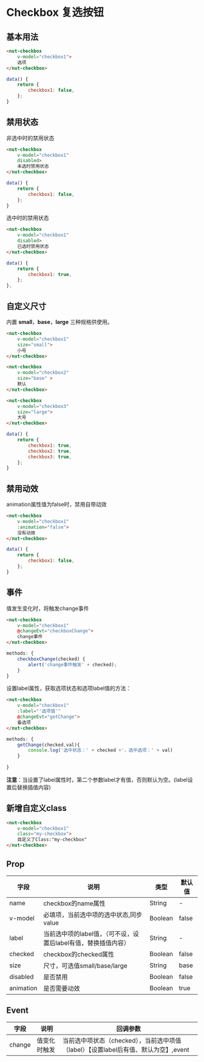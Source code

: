 # Checkbox 复选按钮

## 基本用法

```html
<nut-checkbox 
	v-model="checkbox1">
	选项
</nut-checkbox>
```

```javascript
data() {
    return {
      	checkbox1: false,
    };
}
```
## 禁用状态

非选中时的禁用状态

```html
<nut-checkbox 
	v-model="checkbox1" 
	disabled>
	未选时禁用状态
</nut-checkbox>
```

```javascript
data() {
    return {
      	checkbox1: false,
    };
}
```

选中时的禁用状态

```html
<nut-checkbox 
	v-model="checkbox1" 
	disabled>
	已选时禁用状态
</nut-checkbox>
```

```javascript
data() {
    return {
      	checkbox1: true,
    };
},
```

## 自定义尺寸

内置 **small**，**base**，**large** 三种规格供使用。

```html
<nut-checkbox 
	v-model="checkbox1" 
	size="small">
	小号
</nut-checkbox>

<nut-checkbox 
	v-model="checkbox2" 
	size="base" >
 	默认
</nut-checkbox>

<nut-checkbox 
	v-model="checkbox3"  
	size="large">
	大号
</nut-checkbox>
```

```javascript
data() {
    return {
      	checkbox1: true,
      	checkbox2: true,
      	checkbox3: true,
    };
}

```

## 禁用动效

animation属性值为false时，禁用自带动效

```html
<nut-checkbox 
	v-model="checkbox1"
	:animation="false">
	没有动效
</nut-checkbox>
```

```javascript
data() {
    return {
      	checkbox1: false,
    };
}
```

## 事件

值发生变化时，将触发change事件

```html
<nut-checkbox 
	v-model="checkbox1" 
	@changeEvt="checkboxChange">
	change事件
</nut-checkbox>
```

```javascript
methods: {
	checkboxChange(checked) {
        alert('change事件触发' + checked);
	}  
}
```

设置label属性，获取选项状态和选项label值的方法：

```html
<nut-checkbox 
	v-model="checkbox1"
	:label="'选项值'"  
	@changeEvt="getChange">
	备选项
</nut-checkbox>
```

```javascript
methods: {
    getChange(checked,val){
        console.log('选中状态：' + checked +'，选中选项：' + val) 
    }
    
}
```

**注意**：当设置了label属性时，第二个参数label才有值，否则默认为空。(label设置后替换插值内容)


## 新增自定义class
```html
<nut-checkbox 
	v-model="checkbox1"
	class="my-checkbox">
	自定义了Class:"my-checkbox"
</nut-checkbox>
```

## Prop

| 字段 | 说明 | 类型 | 默认值
|----- | ----- | ----- | ----- 
| name | checkbox的name属性 | String | -
| v-model | 必填项，当前选中项的选中状态,同步value | Boolean | false
| label | 当前选中项的label值，（可不设，设置后label有值，替换插值内容） | String | -
| checked | checkbox的checked属性 | Boolean | false
| size | 尺寸，可选值small/base/large | String | base
| disabled | 是否禁用 | Boolean | false
| animation | 是否需要动效 | Boolean | true


## Event

| 字段 | 说明 | 回调参数 
|----- | ----- | ----- 
| change | 值变化时触发 | 当前选中项状态（checked），当前选中项值（label）【设置label后有值、默认为空】,event
